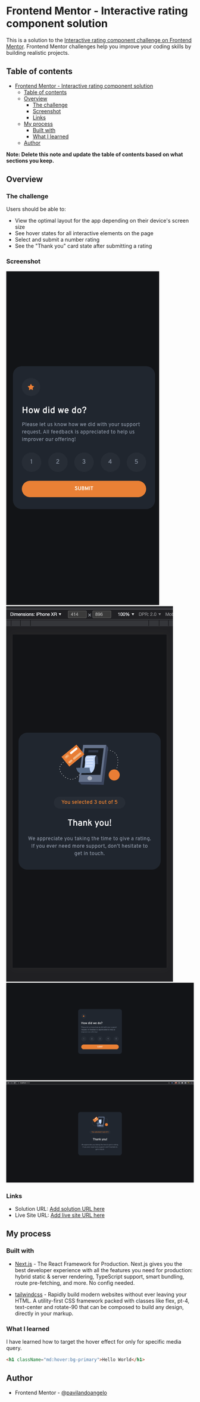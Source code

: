 # Frontend Mentor - Interactive rating component solution

This is a solution to the [Interactive rating component challenge on Frontend Mentor](https://www.frontendmentor.io/challenges/interactive-rating-component-koxpeBUmI). Frontend Mentor challenges help you improve your coding skills by building realistic projects.

## Table of contents

- [Frontend Mentor - Interactive rating component solution](#frontend-mentor---interactive-rating-component-solution)
  - [Table of contents](#table-of-contents)
  - [Overview](#overview)
    - [The challenge](#the-challenge)
    - [Screenshot](#screenshot)
    - [Links](#links)
  - [My process](#my-process)
    - [Built with](#built-with)
    - [What I learned](#what-i-learned)
  - [Author](#author)

**Note: Delete this note and update the table of contents based on what sections you keep.**

## Overview

### The challenge

Users should be able to:

- View the optimal layout for the app depending on their device's screen size
- See hover states for all interactive elements on the page
- Select and submit a number rating
- See the "Thank you" card state after submitting a rating

### Screenshot

![Mobile Design](./assets/images/mobile.png)
![Mobile Design](./assets/images/mobile-submitted.png)
![Desktop Design](./assets/images/desktop.png)
![Desktop Design](./assets/images/desktop-submitted.png)

### Links

- Solution URL: [Add solution URL here](https://your-solution-url.com)
- Live Site URL: [Add live site URL here](https://your-live-site-url.com)

## My process

### Built with

- [Next.js](https://nextjs.org/) - The React Framework
for Production. Next.js gives you the best developer experience with all the features you need for production: hybrid static & server rendering, TypeScript support, smart bundling, route pre-fetching, and more. No config needed.

- [tailwindcss](https://tailwindcss.com/) - Rapidly build modern websites without ever leaving your HTML. A utility-first CSS framework packed with classes like flex, pt-4, text-center and rotate-90 that can be composed to build any design, directly in your markup.


### What I learned

I have learned how to target the hover effect for only for specific media query.

```html
<h1 className="md:hover:bg-primary">Hello World</h1>
```

## Author
- Frontend Mentor - [@pavilandoangelo](https://www.frontendmentor.io/profile/pavilandoangelo)



